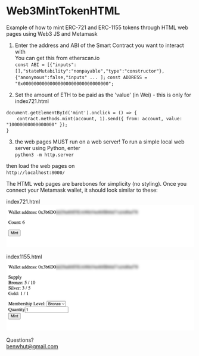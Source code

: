 # Web3MintTokenHTML
Example of how to mint ERC-721 and ERC-1155 tokens through HTML web pages using Web3 JS and Metamask

1. Enter the address and ABI of the Smart Contract you want to interact with  
You can get this from etherscan.io  
`const ABI = [{"inputs":[],"stateMutability":"nonpayable","type":"constructor"},{"anonymous":false,"inputs" ... ];`
`const ADDRESS = "0x00000000000000000000000000000000";`

2. Set the amount of ETH to be paid as the 'value' (in Wei) - this is only for index721.html  
```
document.getElementById('mint').onclick = () => {
    contract.methods.mint(account, 1).send({ from: account, value: "10000000000000000" });
}
 ```

3. the web pages MUST run on a web server! To run a simple local web server using Python, enter  
`python3 -m http.server`  

then load the web pages on  
`http://localhost:8000/`

The HTML web pages are barebones for simplicity (no styling). Once you connect your Metamask wallet, it should look similar to these:  

index721.html  
![](screenshots/721.jpg?raw=true)

index1155.html  
![](screenshots/1155.jpg?raw=true)


Questions?  
benwhut@gmail.com
